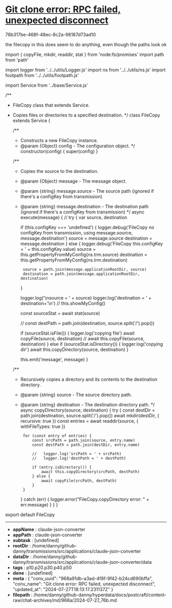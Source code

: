 # [Git clone error: RPC failed, unexpected disconnect](https://claude.ai/chat/968a91db-a3ad-4f8f-9f42-b24cd690bffa)

76b317be-468f-48ec-8c2a-98187d73ad10

the filecopy in this does seem to do anything, even though the paths look ok

import { copyFile, mkdir, readdir, stat } from 'node:fs/promises'
import path from 'path'

import logger from '../../utils/Logger.js'
import ns from '../../utils/ns.js'
import footpath from '../../utils/footpath.js'

import Service from '../base/Service.js'

/**
 * FileCopy class that extends Service.
 * Copies files or directories to a specified destination.
 */
class FileCopy extends Service {

    /**
     * Constructs a new FileCopy instance.
     * @param {Object} config - The configuration object.
     */
    constructor(config) {
        super(config)
    }

    /**
     * Copies the source to the destination.
     * @param {Object} message - The message object.
     * @param {string} message.source - The source path (ignored if there's a configKey from transmission)
     * @param {string} message.destination - The destination path  (ignored if there's a configKey from transmission)
     */
    async execute(message) {
        //  try {
        var source, destination

        if (this.configKey === 'undefined') {
            logger.debug('FileCopy no configKey from transmission, using message.source, message.destination')
            source = message.source
            destination = message.destination
        } else {
            logger.debug('FileCopy this.configKey = ' + this.configKey.value)
            source = this.getPropertyFromMyConfig(ns.trm.source)
            destination = this.getPropertyFromMyConfig(ns.trm.destination)

            source = path.join(message.applicationRootDir, source)
            destination = path.join(message.applicationRootDir, destination)
        }

        logger.log('\nsource = ' + source)
        logger.log('destination = ' + destination+'\n')
        // this.showMyConfig()

        const sourceStat = await stat(source)

        // const destPath = path.join(destination, source.split('/').pop())

        if (sourceStat.isFile()) {
            logger.log('copying file')
            await copyFile(source, destination)
          //  await this.copyFile(source, destination)
        } else if (sourceStat.isDirectory()) {
            logger.log('copying dir')
            await this.copyDirectory(source, destination)
        }

        this.emit('message', message)
    }

  

    /**
     * Recursively copies a directory and its contents to the destination directory.
     * @param {string} source - The source directory path.
     * @param {string} destination - The destination directory path.
     */
    async copyDirectory(source, destination) {
        try {
            const destDir = path.join(destination, source.split('/').pop())
            await mkdir(destDir, { recursive: true })
            const entries = await readdir(source, { withFileTypes: true })

            for (const entry of entries) {
                const srcPath = path.join(source, entry.name)
                const destPath = path.join(destDir, entry.name)

                //   logger.log('srcPath = ' + srcPath)
                //   logger.log('destPath = ' + destPath)

                if (entry.isDirectory()) {
                    await this.copyDirectory(srcPath, destPath)
                } else {
                    await copyFile(srcPath, destPath)
                }
            }
        } catch (err) {
            logger.error("FileCopy.copyDirectory error: " + err.message)
        }
    }
}

export default FileCopy

---

* **appName** : claude-json-converter
* **appPath** : claude-json-converter
* **subtask** : [undefined]
* **rootDir** : /home/danny/github-danny/transmissions/src/applications/claude-json-converter
* **dataDir** : /home/danny/github-danny/transmissions/src/applications/claude-json-converter/data
* **tags** : p10.p20.p30.p40.p50
* **done** : [undefined]
* **meta** : {
  "conv_uuid": "968a91db-a3ad-4f8f-9f42-b24cd690bffa",
  "conv_name": "Git clone error: RPC failed, unexpected disconnect",
  "updated_at": "2024-07-27T18:13:17.231137Z"
}
* **filepath** : /home/danny/github-danny/hyperdata/docs/postcraft/content-raw/chat-archives/md/968a/2024-07-27_76b.md